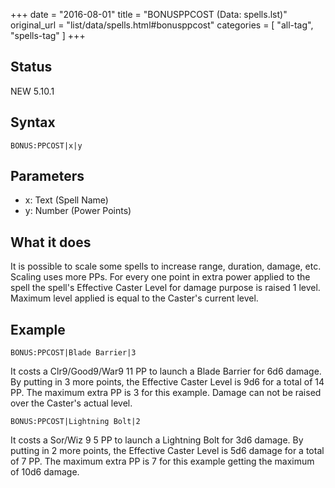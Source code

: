 +++
date = "2016-08-01"
title = "BONUSPPCOST (Data: spells.lst)"
original_url = "list/data/spells.html#bonusppcost"
categories = [ "all-tag", "spells-tag" ]
+++

## Status

NEW 5.10.1

## Syntax

`BONUS:PPCOST|x|y`

## Parameters

-   x: Text (Spell Name)
-   y: Number (Power Points)



What it does
------------

It is possible to scale some spells to increase range, duration, damage,
etc. Scaling uses more PPs. For every one point in extra power applied
to the spell the spell's Effective Caster Level for damage purpose is
raised 1 level. Maximum level applied is equal to the Caster's current
level.

Example
-------

`BONUS:PPCOST|Blade Barrier|3`

It costs a Clr9/Good9/War9 11 PP to launch a Blade Barrier for 6d6
damage. By putting in 3 more points, the Effective Caster Level is 9d6
for a total of 14 PP. The maximum extra PP is 3 for this example. Damage
can not be raised over the Caster's actual level.

`BONUS:PPCOST|Lightning Bolt|2`

It costs a Sor/Wiz 9 5 PP to launch a Lightning Bolt for 3d6 damage. By
putting in 2 more points, the Effective Caster Level is 5d6 damage for a
total of 7 PP. The maximum extra PP is 7 for this example getting the
maximum of 10d6 damage.

